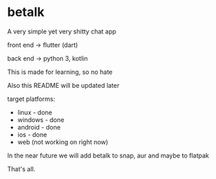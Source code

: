 # betalk
A very simple yet very shitty chat app

front end -> flutter (dart)

back end -> python 3, kotlin

This is made for learning, so no hate

Also this README will be updated later

target platforms:

* linux - done
* windows - done
* android - done
* ios - done
* web (not working on right now)

In the near future we will add betalk to snap, aur and maybe to flatpak

That's all.
